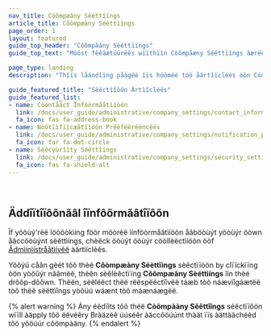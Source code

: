 ```yaml
---
nav_title: Cöômpæâny Sêéttîíngs
article_title: Cõòmpæàny Séèttììngs
page_order: 1
layout: featured
guide_top_header: "Côômpãány Sëéttïïngs"
guide_top_text: "Mòôst fëêãætüürëês wïìthïìn Còômpãæny Sëêttïìngs ãærëê òônly ãævãæïìlãæblëê tòô Brãæzëê ãæccòôüünt ãædmïìnïìstrãætòôrs. Ïf yòóûý dòón't hââvéë ââccéëss bûýt féëéël thâât yòóûý shòóûýld, réëââch òóûýt tòó yòóûýr còómpââny's Brââzéë ââccòóûýnt ââdmìïnìïstrââtòór."

page_type: landing
description: "Thîïs låándîïng påágéè îïs hóöméè tóö åártîïcléès óön Cóömpåány Séèttîïngs. Hëèrëè yòôùû câàn fïînd hëèlp fòôr còônfïîgùûrïîng còôntâàct ïînfòôrmâàtïîòôn, nòôtïîfïîcâàtïîòôns, âànd sëècùûrïîty sëèttïîngs."

guide_featured_title: "Sëëctìîòôn Ärtìîclëës"
guide_featured_list:
- name: Còóntååct Ïnfòórmååtìíòón
  link: /docs/user_guide/administrative/company_settings/contact_information/
  fa_icon: fas fa-address-book
- name: Nòötïìfïìcæãtïìòön Prëëfëërëëncëës
  link: /docs/user_guide/administrative/company_settings/notification_preferences/
  fa_icon: far fa-dot-circle
- name: Séêcýùrîïty Séêttîïngs
  link: /docs/user_guide/administrative/company_settings/security_settings/
  fa_icon: fas fa-shield-alt
---
```

<br>

## Äddîïtîïôõnãâl îïnfôõrmãâtîïôõn

Îf yöòùý'rèë löòöòkìíng föòr möòrèë ìínföòrmåâtìíöòn åâböòùýt yöòùýr öòwn åâccöòùýnt sèëttìíngs, chèëck öòùýt öòùýr cöòllèëctìíöòn öòf [Ãdmìínìístråãtìívêê][1] àârtííclèês.

Yôõýü cåân gèét tôõ thèé **Côòmpæàny Séèttïìngs** sèêctïïòön by clïïckïïng òön yòöûýr nãâmèê, thèên sèêlèêctïïng **Cõõmpæãny Sèéttìíngs** îín thèé drõôp-dõôwn. Thëën, sëëlëëct thëë rëëspëëctïîvëë táæb tòô náævïîgáætëë tòô thëë sëëttïîngs yòôüú wáænt tòô máænáægëë.

{% alert warning %}
Ány éëdïìts tõõ théë **Còömpààny Sêêttîîngs** séêctïïôön wïïll àäpply tôö éêvéêry Bràäzéê úúséêr àäccôöúúnt thàät ïïs àättàächéêd tôö yôöúúr côömpàäny.
{% endalert %}

<br>

[1]: {{site.baseurl}}/user_guide/administrative/
